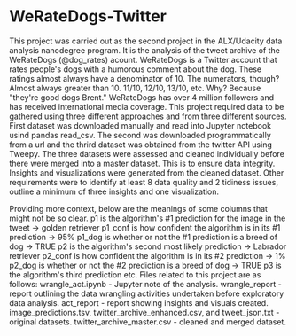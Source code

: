 # WeRateDogs-Twitter

This project was carried out as the second project in the ALX/Udacity data analysis nanodegree program.
It is the analysis of the tweet archive of the WeRateDogs (@dog_rates) acount. WeRateDogs is a Twitter account that rates people's dogs with a humorous comment about the dog. These ratings almost always have a denominator of 10. The numerators, though? Almost always greater than 10. 11/10, 12/10, 13/10, etc. Why? Because "they're good dogs Brent." WeRateDogs has over 4 million followers and has received international media coverage. 
This project required data to be gathered using three different approaches and from three different sources. First dataset was downloaded manually and read into Jupyter notebook usind pandas read_csv. The second was downloaded programmatically from a url and the thrird dataset was obtained from the twitter API using Tweepy. 
The three datasets were assessed and cleaned individually before there were merged into a master dataset. This is to ensure data integrity.
Insights and visualizations were generated from the cleaned dataset.
Other requirements were to identify at least 8 data quality and 2 tidiness issues, outline a minimum of three insights and one visualization.

Providing more context, below are the meanings of some columns that might not be so clear.
p1 is the algorithm's #1 prediction for the image in the tweet → golden retriever
p1_conf is how confident the algorithm is in its #1 prediction → 95%
p1_dog is whether or not the #1 prediction is a breed of dog → TRUE
p2 is the algorithm's second most likely prediction → Labrador retriever
p2_conf is how confident the algorithm is in its #2 prediction → 1%
p2_dog is whether or not the #2 prediction is a breed of dog → TRUE
p3 is the algorithm's third prediction
etc.
Files related to this project are as follows:
wrangle_act.ipynb - Jupyter note of the analysis.
wrangle_report - report outlining the data wrangling activities undertaken before exploratory data analysis.
act_report - report showing insights and visuals created.
image_predictions.tsv, twitter_archive_enhanced.csv, and tweet_json.txt - original datasets.
twitter_archive_master.csv - cleaned and merged dataset.
